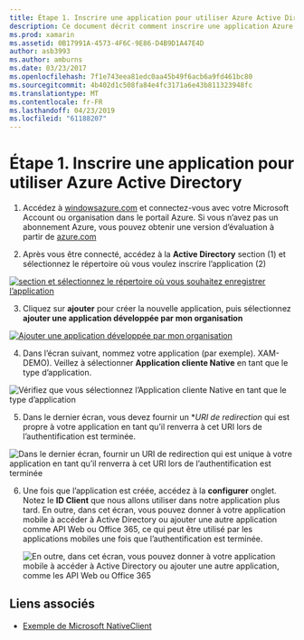 ```yaml
---
title: Étape 1. Inscrire une application pour utiliser Azure Active Directory
description: Ce document décrit comment inscrire une application Azure avec Azure Active Directory pour qu’il peut être accessible en toute sécurité par les clients mobiles.
ms.prod: xamarin
ms.assetid: 0B17991A-4573-4F6C-9E86-D4B9D1A47E4D
author: asb3993
ms.author: amburns
ms.date: 03/23/2017
ms.openlocfilehash: 7f1e743eea81edc0aa45b49f6acb6a9fd461bc80
ms.sourcegitcommit: 4b402d1c508fa84e4fc3171a6e43b811323948fc
ms.translationtype: MT
ms.contentlocale: fr-FR
ms.lasthandoff: 04/23/2019
ms.locfileid: "61188207"
---
```

# <a name="step-1-register-an-app-to-use-azure-active-directory"></a>Étape 1. Inscrire une application pour utiliser Azure Active Directory

1. Accédez à [windowsazure.com](https://manage.windowsazure.com) et connectez-vous avec votre Microsoft Account ou organisation dans le portail Azure. Si vous n’avez pas un abonnement Azure, vous pouvez obtenir une version d’évaluation à partir de [azure.com](http://www.azure.com)

2. Après vous être connecté, accédez à la **Active Directory** section (1) et sélectionnez le répertoire où vous voulez inscrire l’application (2)

  [ ![](register-images/01.-active-directory-in-azure-portal-sml.jpg "section et sélectionnez le répertoire où vous souhaitez enregistrer l’application")](register-images/01.-active-directory-in-azure-portal.jpg#lightbox)

3. Cliquez sur **ajouter** pour créer la nouvelle application, puis sélectionnez **ajouter une application développée par mon organisation**

  [ ![](register-images/02.-add-new-application-sml.jpg "Ajouter une application développée par mon organisation")](register-images/02.-add-new-application.jpg#lightbox)

4. Dans l’écran suivant, nommez votre application (par exemple). XAM-DEMO).
  Veillez à sélectionner **Application cliente Native** en tant que le type d’application.

  ![](register-images/03.-app-name.jpg "Vérifiez que vous sélectionnez l’Application cliente Native en tant que le type d’application")

5. Dans le dernier écran, vous devez fournir un **URI de redirection* qui est propre à votre application en tant qu’il renverra à cet URI lors de l’authentification est terminée.

  ![](register-images/04.-app-redirect.jpg "Dans le dernier écran, fournir un URI de redirection qui est unique à votre application en tant qu’il renverra à cet URI lors de l’authentification est terminée")

6. Une fois que l’application est créée, accédez à la **configurer** onglet. Notez le **ID Client** que nous allons utiliser dans notre application plus tard. En outre, dans cet écran, vous pouvez donner à votre application mobile à accéder à Active Directory ou ajouter une autre application comme API Web ou Office 365, ce qui peut être utilisé par les applications mobiles une fois que l’authentification est terminée.

    ![](register-images/05.-configure.jpg "En outre, dans cet écran, vous pouvez donner à votre application mobile à accéder à Active Directory ou ajouter une autre application, comme les API Web ou Office 365")



## <a name="related-links"></a>Liens associés

- [Exemple de Microsoft NativeClient](https://github.com/AzureADSamples/NativeClient-MultiTarget-DotNet)
